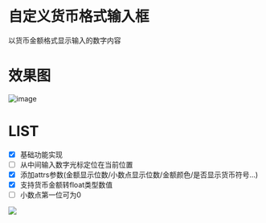 ﻿# 自定义货币格式输入框

>
以货币金额格式显示输入的数字内容

# 效果图
![image](https://github.com/yuhaocan/MoneyEditText/blob/master/2016-07-21-11mzresult.gif)

# LIST
- [x] 基础功能实现
- [ ] 从中间输入数字光标定位在当前位置
- [x] 添加attrs参数(金额显示位数/小数点显示位数/金额颜色/是否显示货币符号...)
- [x] 支持货币金额转float类型数值
- [ ] 小数点第一位可为0

[![](https://jitpack.io/v/yuhaocan/MoneyEditText.svg)](https://jitpack.io/#yuhaocan/MoneyEditText)